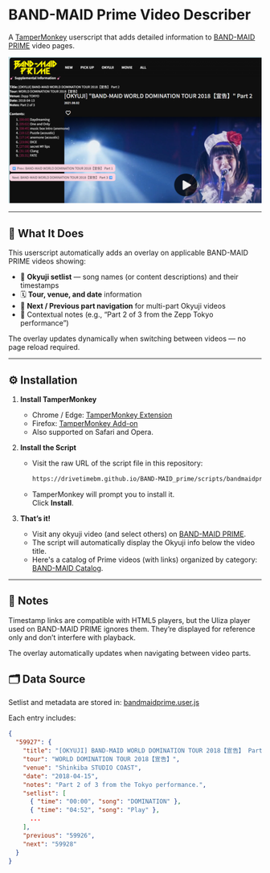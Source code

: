 ﻿# BAND-MAID Prime Video Describer

A [TamperMonkey](https://www.tampermonkey.net/) userscript that adds detailed information to [BAND-MAID PRIME](https://bandmaidprime.tokyo/) video pages.

![Demo](./demo.png)

---

## 🧩 What It Does

This userscript automatically adds an overlay on applicable BAND-MAID PRIME videos showing:

- 🎸 **Okyuji setlist** — song names (or content descriptions) and their timestamps  
- 🗓️ **Tour, venue, and date** information  
- 🔗 **Next / Previous part navigation** for multi-part Okyuji videos  
- 💬 Contextual notes (e.g., “Part 2 of 3 from the Zepp Tokyo performance”)  

The overlay updates dynamically when switching between videos — no page reload required.

---

## ⚙️ Installation

1. **Install TamperMonkey**
   - Chrome / Edge: [TamperMonkey Extension](https://tampermonkey.net/?ext=dhdg&browser=chrome)
   - Firefox: [TamperMonkey Add-on](https://tampermonkey.net/?ext=dhdg&browser=firefox)
   - Also supported on Safari and Opera.

2. **Install the Script**
   - Visit the raw URL of the script file in this repository:  

     ```HTML
     https://drivetimebm.github.io/BAND-MAID_prime/scripts/bandmaidprime.user.js
     ```

   - TamperMonkey will prompt you to install it.  
     Click **Install**.

3. **That’s it!**
   - Visit any okyuji video (and select others) on [BAND-MAID PRIME](https://bandmaidprime.tokyo).
   - The script will automatically display the Okyuji info below the video title.
   - Here's a catalog of Prime videos (with links) organized by category: [BAND-MAID Catalog](https://drivetimebm.github.io/BAND-MAID_reports/Reports/Band-Maid%20Prime.pdf).

---

## 🧠 Notes

Timestamp links are compatible with HTML5 players, but the Uliza player used on BAND-MAID PRIME ignores them.
They’re displayed for reference only and don’t interfere with playback.

The overlay automatically updates when navigating between video parts.

## 🗂️ Data Source

Setlist and metadata are stored in: [bandmaidprime.user.js](https://drivetimebm.github.io/BAND-MAID_prime/scripts/bandmaidprime.user.js)

Each entry includes:

```json
{
  "59927": {
    "title": "[OKYUJI] BAND-MAID WORLD DOMINATION TOUR 2018【宣告】 Part 2",
    "tour": "WORLD DOMINATION TOUR 2018【宣告】",
    "venue": "Shinkiba STUDIO COAST",
    "date": "2018-04-15",
    "notes": "Part 2 of 3 from the Tokyo performance.",
    "setlist": [
      { "time": "00:00", "song": "DOMINATION" },
      { "time": "04:52", "song": "Play" },
      ...
    ],
    "previous": "59926",
    "next": "59928"
  }
}
```
